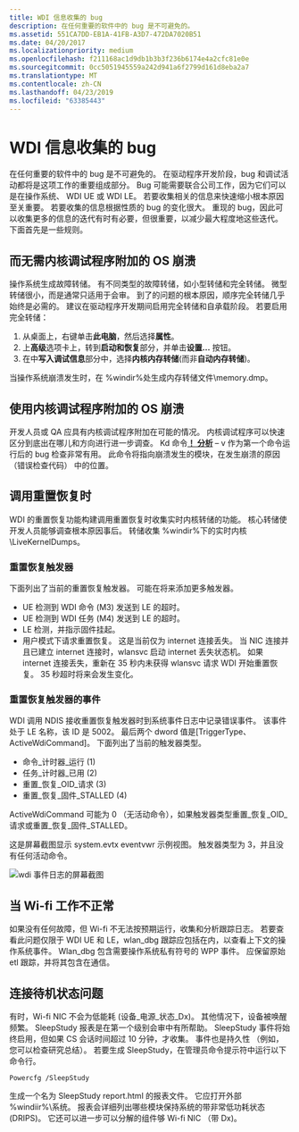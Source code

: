 ```yaml
---
title: WDI 信息收集的 bug
description: 在任何重要的软件中的 bug 是不可避免的。
ms.assetid: 551CA7DD-EB1A-41FB-A3D7-472DA7020B51
ms.date: 04/20/2017
ms.localizationpriority: medium
ms.openlocfilehash: f211168ac1d9db1b3b3f236b6174e4a2cfc81e0e
ms.sourcegitcommit: 0cc5051945559a242d941a6f2799d161d8eba2a7
ms.translationtype: MT
ms.contentlocale: zh-CN
ms.lasthandoff: 04/23/2019
ms.locfileid: "63385443"
---
```

# <a name="wdi-information-collection-for-bugs"></a>WDI 信息收集的 bug


在任何重要的软件中的 bug 是不可避免的。 在驱动程序开发阶段，bug 和调试活动都将是这项工作的重要组成部分。 Bug 可能需要联合公司工作，因为它们可以是在操作系统、 WDI UE 或 WDI LE。 若要收集相关的信息来快速缩小根本原因至关重要。 若要收集的信息根据性质的 bug 的变化很大。 重现的 bug，因此可以收集更多的信息的迭代有时有必要，但很重要，以减少最大程度地这些迭代。 下面首先是一些规则。

## <a name="os-crash-without-kernel-debugger-attached"></a>而无需内核调试程序附加的 OS 崩溃


操作系统生成故障转储。 有不同类型的故障转储，如小型转储和完全转储。 微型转储很小，而是通常只适用于会审。 到了的问题的根本原因，顺序完全转储几乎始终是必需的。 建议在驱动程序开发期间启用完全转储和自承载阶段。 若要启用完全转储：

1.  从桌面上，右键单击**此电脑**，然后选择**属性**。
2.  上**高级**选项卡上，转到**启动和恢复**部分，并单击**设置...** 按钮。
3.  在中**写入调试信息**部分中，选择**内核内存转储**(而非**自动内存转储**)。

当操作系统崩溃发生时，在 %windir%处生成内存转储文件\\memory.dmp。
## <a name="os-crash-with-kernel-debugger-attached"></a>使用内核调试程序附加的 OS 崩溃


开发人员或 QA 应具有内核调试程序附加在可能的情况。 内核调试程序可以快速区分到底出在哪儿和方向进行进一步调查。 Kd 命令[**！ 分析**](https://msdn.microsoft.com/library/windows/hardware/ff562112) – v 作为第一个命令运行后的 bug 检查非常有用。 此命令将指向崩溃发生的模块，在发生崩溃的原因 （错误检查代码） 中的位置。

## <a name="when-reset-recovery-is-invoked"></a>调用重置恢复时


WDI 的重置恢复功能构建调用重置恢复时收集实时内核转储的功能。 核心转储使开发人员能够调查根本原因事后。 转储收集 %windir%下的实时内核\\LiveKernelDumps。

### <a name="reset-recovery-triggers"></a>重置恢复触发器

下面列出了当前的重置恢复触发器。 可能在将来添加更多触发器。

-   UE 检测到 WDI 命令 (M3) 发送到 LE 的超时。
-   UE 检测到 WDI 任务 (M4) 发送到 LE 的超时。
-   LE 检测，并指示固件挂起。
-   用户模式下请求重置恢复。 这是当前仅为 internet 连接丢失。 当 NIC 连接并且已建立 internet 连接时，wlansvc 启动 internet 丢失状态机。 如果 internet 连接丢失，重新在 35 秒内未获得 wlansvc 请求 WDI 开始重置恢复。 35 秒超时将来会发生变化。

### <a name="events-for-reset-recovery-triggers"></a>重置恢复触发器的事件

WDI 调用 NDIS 接收重置恢复触发器时到系统事件日志中记录错误事件。 该事件处于 LE 名称，该 ID 是 5002。 最后两个 dword 值是\[TriggerType、 ActiveWdiCommand\]。 下面列出了当前的触发器类型。

-   命令\_计时器\_运行 (1)
-   任务\_计时器\_已用 (2)
-   重置\_恢复\_OID\_请求 (3)
-   重置\_恢复\_固件\_STALLED (4)

ActiveWdiCommand 可能为 0 （无活动命令），如果触发器类型重置\_恢复\_OID\_请求或重置\_恢复\_固件\_STALLED。

这是屏幕截图显示 system.evtx eventvwr 示例视图。 触发器类型为 3，并且没有任何活动命令。

![wdi 事件日志的屏幕截图](images/wdi-event-log-screenshot.png)

## <a name="when-wi-fi-malfunctions"></a>当 Wi-fi 工作不正常


如果没有任何故障，但 Wi-fi 不无法按预期运行，收集和分析跟踪日志。 若要查看此问题仅限于 WDI UE 和 LE，wlan\_dbg 跟踪应包括在内，以查看上下文的操作系统事件。 Wlan\_dbg 包含需要操作系统私有符号的 WPP 事件。 应保留原始 etl 跟踪，并将其包含在通信。

## <a name="connected-standby-issues"></a>连接待机状态问题


有时，Wi-fi NIC 不会为低能耗 (设备\_电源\_状态\_Dx)。 其他情况下，设备被唤醒频繁。 SleepStudy 报表是在第一个级别会审中有所帮助。 SleepStudy 事件将始终启用，但如果 CS 会话时间超过 10 分钟，才收集。 事件也是持久性 （例如，您可以检查研究总结）。 若要生成 SleepStudy，在管理员命令提示符中运行以下命令行。

```CMD
Powercfg /SleepStudy
```

生成一个名为 SleepStudy report.html 的报表文件。 它应打开外部 %windiir%\\系统。 报表会详细列出哪些模块保持系统的带非常低功耗状态 (DRIPS)。 它还可以进一步可以分解的组件够 Wi-fi NIC （带 Dx)。

 

 





